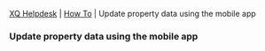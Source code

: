 ---
---
[XQ Helpdesk](http://help.exquance.com) | [How To](http://help.exquance.com//howto/index.html) | Update property data using the mobile app

### Update property data using the mobile app
